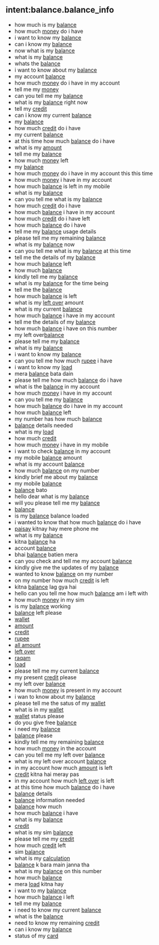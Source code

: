## intent:balance.balance_info

- how much is my [balance](account_balance)
- how much [money](account_balance) do i have
- i want to know my [balance](account_balance)
- can i know my [balance](account_balance)
- now what is my [balance](account_balance)
- what is my [balance](account_balance)
- whats the [balance](account_balance)
- i want to know about my [balance](account_balance)
- my account [balance](account_balance)
- how much [money](account_balance) do i have in my account
- tell me my [money](account_balance)
- can you tell me my [balance](account_balance)
- what is my [balance](account_balance) right now
- tell my [credit](account_balance) 
- can i know my current [balance](account_balance)
- my [balance](account_balance)
- how much [credit](account_balance) do i have 
- my current [balance](account_balance)
- at this time how much [balance](account_balance) do i have
- what is my [amount](account_balance) 
- tell me my [balance](account_balance) 
- how much [money](account_balance) left
- my [balance](account_balance) 
- how much [money](account_balance) do i have in my account this this time
- how much [money](account_balance) i have in my account 
- how much [balance](account_balance) is left in my mobile
- what is my [balance](account_balance) 
- can you tell me what is my [balance](account_balance)
- how much [credit](account_balance) do i have
- how much [balance](account_balance) i have in my account
- how much [credit](account_balance) do i have left
- how much [balance](account_balance) do i have
- tell me my [balance](account_balance) usage details
- please tell me my remaining [balance](account_balance) 
- what is my [balance](account_balance) now
- can you tell me what is my [balance](account_balance) at this time
- tell me the details of my [balance](account_balance) 
- how much [balance](account_balance) left
- how much [balance](account_balance) 
- kindly tell me my [balance](account_balance) 
- what is my [balance](account_balance) for the time being
- tell me the [balance](account_balance)
- how much [balance](account_balance) is left
- what is my [left over](account_balance) amount
- what is my current [balance](account_balance)
- how much [balance](account_balance) i have in my account
- tell me the details of my [balance](account_balance) 
- how much [balance](account_balance) i have on this number
- my left over[balance](account_balance)
- please tell me my [balance](account_balance)
- what is my [balance](account_balance) 
- i want to know my [balance](account_balance) 
- can you tell me how much [rupee](account_balance) i have
- i want to know my [load](account_balance)
- mera [balance](account_balance) bata dain 
- please tell me how much [balance](account_balance) do i have
- what is the [balance](account_balance) in my account
- how much [money](account_balance) i have in my account 
- can you tell me my [balance](account_balance)
- how much [balance](account_balance) do i have in my account
- how much [balance](account_balance) left
- my number has how much [balance](account_balance)
- [balance](account_balance) details needed
- what is my [load](account_balance) 
- how much [credit](account_balance) 
- how much [money](account_balance) i have in my mobile
- i want to check [balance](account_balance) in my account
- my mobile [balance](account_balance) amount
- what is my account [balance](account_balance) 
- how much [balance](account_balance) on my number
- kindly brief me about my [balance](account_balance) 
- my mobile [balance](account_balance)
- [balance](account_balance) bato 
- hello dear what is my [balance](account_balance) 
- will you please tell me my [balance](account_balance) 
- [balance](account_balance) 
- is my [balance](account_balance) balance loaded
- i wanted to know that how much [balance](account_balance) do i have
- [paisay](account_balance) kitnay hay mere phone me 
- what is my [balance](account_balance) 
- kitna [balance](account_balance) ha
- account [balance](account_balance)
- bhai [balance](account_balance) batien mera 
- can you check and tell me my account [balance](account_balance) 
- kindly give me the updates of my [balance](account_balance) 
- wanted to know [balance](account_balance) on my number
- on my number how much [credit](account_balance) is left
- kitna [balance](account_balance) lag gya hai   
- hello can you tell me how much [balance](account_balance) am i left with
- how much [money](account_balance) in my sim
- is my [balance](account_balance) working
- [balance](account_balance) left please
- [wallet](account_balance) 
- [amount](account_balance)
- [credit](account_balance)
- [rupee](account_balance)
- [all amount](account_balance)
- [left over](account_balance)
- [raqam](account_balance)
- [load](account_balance)
- please tell me my current [balance](account_balance) 
- my present [credit](account_balance) please
- my left over [balance](account_balance) 
- how much [money](account_balance) is present in my account
- i wan to know about my [balance](account_balance) 
- please tell me the satus of my [wallet](account_balance)
- what is in my [wallet](account_balance) 
- [wallet](account_balance) status please
- do you give free [balance](account_balance) 
- i need my [balance](account_balance)
- [balance](account_balance) please 
- kindly tell me my remaining [balance](account_balance)
- how much [money](account_balance) in the account
- can you tell me my left over [balance](account_balance) 
- what is my left over account [balance](account_balance) 
- in my account how much [amount](account_balance) is left
- [credit](account_balance) kitna hai meray pas 
- in my account how much [left over](account_balance) is left 
- at this time how much [balance](account_balance) do i have
- [balance](account_balance) details
- [balance](account_balance) information needed
- [balance](account_balance) how much
- how much [balance](account_balance) i have
- what is my [balance](account_balance) 
- [credit](account_balance)   
- what is my sim [balance](account_balance)
- please tell me my [credit](account_balance) 
- how much [credit](account_balance) left
- sim [balance](account_balance) 
- what is my [calculation](account_balance) 
- [balance](account_balance) k bara main janna tha
- what is my [balance](account_balance) on this number
- how much [balance](account_balance) 
- mera [load](account_balance) kitna hay 
- i want to my [balance](account_balance) 
- how much [balance](account_balance) i left
- tell me my [balance](account_balance)
- i need to know my current [balance](account_balance)
- what is the [balance](account_balance)
- need to know my remaining [credit](account_balance)
- can i know my [balance](account_balance)
- status of my [card](account_balance)